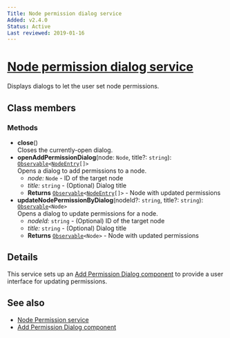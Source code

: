 ```yaml
---
Title: Node permission dialog service
Added: v2.4.0
Status: Active
Last reviewed: 2019-01-16
---
```


# [Node permission dialog service](../../../lib/content-services/src/lib/permission-manager/services/node-permission-dialog.service.ts "Defined in node-permission-dialog.service.ts")

Displays dialogs to let the user set node permissions.

## Class members

### Methods

-   **close**()<br/>
    Closes the currently-open dialog.
-   **openAddPermissionDialog**(node: `Node`, title?: `string`): [`Observable`](http://reactivex.io/documentation/observable.html)`<`[`NodeEntry`](https://github.com/Alfresco/alfresco-js-api/blob/master/src/alfresco-core-rest-api/docs/NodeEntry.md)`[]>`<br/>
    Opens a dialog to add permissions to a node.
    -   _node:_ `Node`  - ID of the target node
    -   _title:_ `string`  - (Optional) Dialog title
    -   **Returns** [`Observable`](http://reactivex.io/documentation/observable.html)`<`[`NodeEntry`](https://github.com/Alfresco/alfresco-js-api/blob/master/src/alfresco-core-rest-api/docs/NodeEntry.md)`[]>` - Node with updated permissions
-   **updateNodePermissionByDialog**(nodeId?: `string`, title?: `string`): [`Observable`](http://reactivex.io/documentation/observable.html)`<Node>`<br/>
    Opens a dialog to update permissions for a node.
    -   _nodeId:_ `string`  - (Optional) ID of the target node
    -   _title:_ `string`  - (Optional) Dialog title
    -   **Returns** [`Observable`](http://reactivex.io/documentation/observable.html)`<Node>` - Node with updated permissions

## Details

This service sets up an [Add Permission Dialog component](../components/add-permission-dialog.component.md) to provide a user
interface for updating permissions.

## See also

-   [Node Permission service](node-permission.service.md)
-   [Add Permission Dialog component](../components/add-permission-dialog.component.md)
